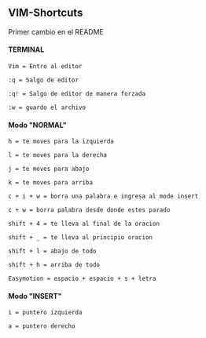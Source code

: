 ## VIM-Shortcuts

Primer cambio en el README

#### TERMINAL

```
Vim = Entro al editor

:q = Salgo de editor

:q! = Salgo de editor de manera forzada

:w = guardo el archivo
```

#### Modo "NORMAL"

```
h = te moves para la izquierda

l = te moves para la derecha

j = te moves para abajo

k = te moves para arriba

c + i + w = borra una palabra e ingresa al mode insert

c + w = borra palabra desde donde estes parado

shift + 4 = te lleva al final de la oracion

shift + _ = te lleva al principio oracion

shift + l = abajo de todo

shift + h = arriba de todo

Easymotion = espacio + espacio + s + letra
```

#### Modo "INSERT"

```
i = puntero izquierda

a = puntero derecho
```
